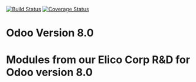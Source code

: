 [![Build Status](https://travis-ci.org/Elico-Corp/odoo-addons.svg?branch=8.0)](https://travis-ci.org/Elico-Corp/odoo-addons)
[![Coverage Status](https://coveralls.io/repos/github/Elico-Corp/odoo-addons/badge.svg?branch=8.0)](https://coveralls.io/github/Elico-Corp/odoo-addons?branch=8.0)

# Odoo Version 8.0
# Modules from our Elico Corp R&D for Odoo version 8.0
